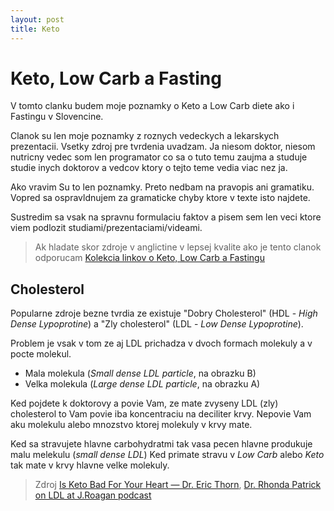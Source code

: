 ```yaml
---
layout: post
title: Keto
---
```



# Keto, Low Carb a Fasting

V tomto clanku budem moje poznamky o Keto a Low Carb diete ako i Fastingu v Slovencine.

Clanok su len moje poznamky z roznych vedeckych a lekarskych prezentacii. Vsetky
zdroj pre tvrdenia uvadzam. Ja niesom doktor, niesom nutricny vedec som
len programator co sa o tuto temu zaujma a studuje studie inych doktorov a
vedcov ktory o tejto teme vedia viac nez ja.

Ako vravim Su to len poznamky. Preto nedbam na pravopis ani gramatiku.
Vopred sa ospravldnujem za gramaticke chyby ktore v texte isto najdete.

Sustredim sa vsak na spravnu formulaciu faktov a pisem sem len veci
ktore viem podlozit studiami/prezentaciami/videami.

> Ak hladate skor zdroje v anglictine v lepsej kvalite ako je tento clanok odporucam [Kolekcia linkov o Keto, Low Carb a Fastingu](https://github.com/equivalent/awesome-links/blob/master/healthy-eating.md)


## Cholesterol

Popularne zdroje bezne tvrdia ze existuje "Dobry Cholesterol" (HDL -
*High Dense Lypoprotine*) a
"Zly cholesterol" (LDL - *Low Dense Lypoprotine*).

Problem je vsak v tom
ze aj LDL prichadza v dvoch formach molekuly a v pocte molekul.

* Mala molekula (*Small dense LDL particle*, na obrazku B)
* Velka molekula (*Large dense LDL particle*, na obrazku A)

Ked pojdete k doktorovy a povie Vam, ze mate zvyseny LDL (zly)
cholesterol to Vam povie iba koncentraciu na deciliter krvy. Nepovie Vam
aku molekulu alebo mnozstvo ktorej molekuly v krvy mate.

Ked sa stravujete hlavne carbohydratmi tak vasa pecen hlavne produkuje
malu melekulu (*small dense LDL*) Ked primate stravu v *Low Carb* alebo
*Keto* tak mate v krvy hlavne velke molekuly.


> Zdroj [Is Keto Bad For Your Heart — Dr. Eric Thorn](https://youtu.be/pxUD8fEHpTk?t=1244), [Dr. Rhonda Patrick on LDL at J.Roagan podcast](https://www.youtube.com/watch?v=VnYeuES3joc)
